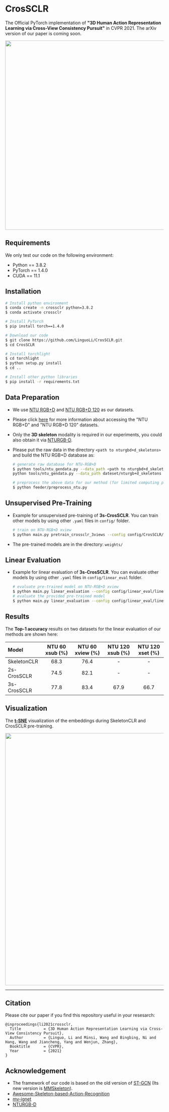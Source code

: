 # CrosSCLR

The Official PyTorch implementation of **"3D Human Action Representation Learning via Cross-View Consistency Pursuit"** in CVPR 2021. The arXiv version of our paper is coming soon.

<div align=center>
    <img src="resource/figures/motivation.png", width="600" >
</div>

## Requirements
We only test our code on the following environment:
  - Python == 3.8.2
  - PyTorch == 1.4.0
  - CUDA == 11.1

## Installation
  ```bash
  # Install python environment
  $ conda create -n crossclr python=3.8.2
  $ conda activate crossclr

  # Install PyTorch
  $ pip install torch==1.4.0

  # Download our code
  $ git clone https://github.com/LinguoLi/CrosSCLR.git
  $ cd CrosSCLR

  # Install torchlight
  $ cd torchlight
  $ python setup.py install
  $ cd ..

  # Install other python libraries
  $ pip install -r requirements.txt
  ```

## Data Preparation
- We use [NTU RGB+D](https://www.cv-foundation.org/openaccess/content_cvpr_2016/papers/Shahroudy_NTU_RGBD_A_CVPR_2016_paper.pdf) and [NTU RGB+D 120](https://arxiv.org/pdf/1905.04757.pdf) as our datasets.
- Please click [here](http://rose1.ntu.edu.sg/Datasets/actionRecognition.asp) for more information about accessing the "NTU RGB+D" and "NTU RGB+D 120" datasets.
- Only the **3D skeleton** modality is required in our experiments, you could also obtain it via [NTURGB-D](https://github.com/shahroudy/NTURGB-D).
- Please put the raw data in the directory `<path to nturgbd+d_skeletons>` and build the NTU RGB+D database as:

  ```bash
  # generate raw database for NTU-RGB+D
  $ python tools/ntu_gendata.py --data_path <path to nturgbd+d_skeletons>
  python tools/ntu_gendata.py --data_path dateset/nturgb+d_skeletons

  # preprocess the above data for our method (for limited computing power, we resize the data to 50 frames)
  $ python feeder/preprocess_ntu.py
  ```

## Unsupervised Pre-Training

- Example for unsupervised pre-training of **3s-CrosSCLR**. You can train other models by using other `.yaml` files in `config/` folder.
  ```bash
  # train on NTU-RGB+D xview
  $ python main.py pretrain_crossclr_3views --config config/CrosSCLR/crossclr_3views_xview.yaml
  ```
- The pre-trained models are in the directory: `weights/`

## Linear Evaluation

- Example for linear evaluation of **3s-CrosSCLR**. You can evaluate other models by using other `.yaml` files in `config/linear_eval` folder.
  ```bash
  # evaluate pre-trained model on NTU-RGB+D xview
  $ python main.py linear_evaluation --config config/linear_eval/linear_eval_crossclr_3views_xview.yaml --weights <path to weights>
  # evaluate the provided pre-trained model
  $ python main.py linear_evaluation --config config/linear_eval/linear_eval_crossclr_3views_xview.yaml --weights weights/crossclr_3views_xview_frame50_channel16_cross150_epoch300.pt
  ```
  
 ## Results

The **Top-1 accuracy** results on two datasets for the linear evaluation of our methods are shown here:

| Model          | NTU 60 xsub (%) | NTU 60 xview (%) | NTU 120 xsub (%) | NTU 120 xset (%) |
| :------------- | :-------------: | :--------------: | :--------------: | :--------------: |
| SkeletonCLR    |       68.3      |       76.4       |         -        |        -         |
| 2s-CrosSCLR    |       74.5      |       82.1       |         -        |        -         |
| 3s-CrosSCLR    |       77.8      |       83.4       |        67.9      |       66.7       |

## Visualization

The [**t-SNE**](https://www.jmlr.org/papers/volume9/vandermaaten08a/vandermaaten08a.pdf) visualization of the embeddings during SkeletonCLR and CrosSCLR pre-training.

<div align=center>
    <img src="resource/figures/tsne.gif", width="800" >
</div>

---

## Citation
Please cite our paper if you find this repository useful in your resesarch:

```
@inproceedings{li2021crossclr,
  Title          = {3D Human Action Representation Learning via Cross-View Consistency Pursuit},
  Author         = {Linguo, Li and Minsi, Wang and Bingbing, Ni and Hang, Wang and Jiancheng, Yang and Wenjun, Zhang},
  Booktitle      = {CVPR},
  Year           = {2021}
}
```

## Acknowledgement
- The framework of our code is based on the old version of [ST-GCN](https://github.com/yysijie/st-gcn/blob/master/OLD_README.md) (Its new version is [MMSkeleton](https://github.com/open-mmlab/mmskeleton)).
- [Awesome-Skeleton-based-Action-Recognition](https://github.com/niais/Awesome-Skeleton-based-Action-Recognition)
- [mv-ignet](https://github.com/niais/mv-ignet)
- [NTURGB-D](https://github.com/shahroudy/NTURGB-D)
